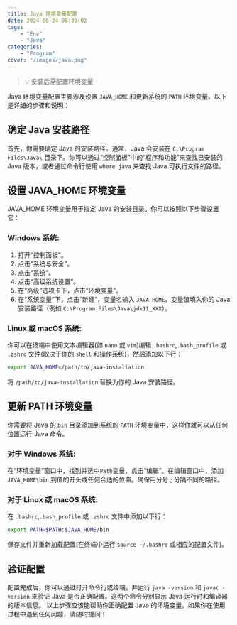 ```yaml
---
title: Java 环境变量配置
date: 2024-06-24 08:39:02
tags: 
    - "Env"
    - "Java"
categories:
    - "Program"
cover: "/images/java.png"
---
```

> 💡 安装后需配置环境变量

Java 环境变量配置主要涉及设置 `JAVA_HOME` 和更新系统的 `PATH` 环境变量。以下是详细的步骤和说明：

## 确定 Java 安装路径

首先，你需要确定 Java 的安装路径。通常，Java 会安装在 `C:\Program Files\Java\` 目录下。你可以通过“控制面板”中的“程序和功能”来查找已安装的 Java 版本，或者通过命令行使用 `where java` 来查找 Java 可执行文件的路径。

## 设置 JAVA_HOME 环境变量

JAVA_HOME 环境变量用于指定 Java 的安装目录。你可以按照以下步骤设置它：

### Windows 系统:

1. 打开“控制面板”。
2. 点击“系统与安全”。
3. 点击“系统”。
4. 点击“高级系统设置”。
5. 在“高级”选项卡下，点击“环境变量”。
6. 在“系统变量”下，点击“新建”，变量名输入 `JAVA_HOME`，变量值填入你的 Java 安装路径（例如 `C:\Program Files\Java\jdk11_XXX`）。

### Linux 或 macOS 系统:

你可以在终端中使用文本编辑器(如 `nano` 或 `vim`)编辑 `.bashrc`,`.bash_profile` 或 `.zshrc` 文件(取决于你的 `shell` 和操作系统)，然后添加以下行：

```sh
export JAVA_HOME=/path/to/java-installation
```

将 `/path/to/java-installation` 替换为你的 Java 安装路径。

## 更新 PATH 环境变量

你需要将 Java 的 `bin` 目录添加到系统的 `PATH` 环境变量中，这样你就可以从任何位置运行 Java 命令。

### 对于 Windows 系统:

在“环境变量”窗口中，找到并选中`Path`变量，点击“编辑”。在编辑窗口中，添加 `JAVA_HOME\bin` 到值的开头或任何合适的位置。确保用分号 ; 分隔不同的路径。

### 对于 Linux 或 macOS 系统:

在 `.bashrc`,`.bash_profile` 或 `.zshrc` 文件中添加以下行：

```sh
export PATH=$PATH:$JAVA_HOME/bin
```

保存文件并重新加载配置(在终端中运行 `source ~/.bashrc` 或相应的配置文件)。

## 验证配置

配置完成后，你可以通过打开命令行或终端，并运行 `java -version` 和 `javac -version` 来验证 Java 是否正确配置。这两个命令分别显示 Java 运行时和编译器的版本信息。
以上步骤应该能帮助你正确配置 Java 的环境变量。如果你在使用过程中遇到任何问题，请随时提问！